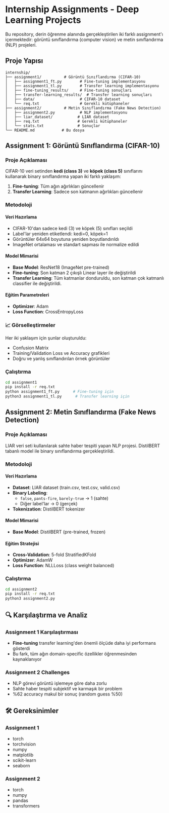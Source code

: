 # Internship Assignments - Deep Learning Projects

Bu repository, derin öğrenme alanında gerçekleştirilen iki farklı assignment'ı içermektedir: görüntü sınıflandırma (computer vision) ve metin sınıflandırma (NLP) projeleri.

## Proje Yapısı

```
internship/
├── assignment1/          # Görüntü Sınıflandırma (CIFAR-10)
│   ├── assignment1_ft.py        # Fine-tuning implementasyonu
│   ├── assignment1_tl.py        # Transfer learning implementasyonu
│   ├── fine-tuning_results/     # Fine-tuning sonuçları
│   ├── transfer-learning_results/  # Transfer learning sonuçları
│   ├── data/                    # CIFAR-10 dataset
│   └── req.txt                  # Gerekli kütüphaneler
├── assignment2/          # Metin Sınıflandırma (Fake News Detection)
│   ├── assignment2.py           # NLP implementasyonu
│   ├── liar_dataset/           # LIAR dataset
│   ├── req.txt                 # Gerekli kütüphaneler
│   └── stats.txt               # Sonuçlar
└── README.md            # Bu dosya
```

## Assignment 1: Görüntü Sınıflandırma (CIFAR-10)

### Proje Açıklaması
CIFAR-10 veri setinden **kedi (class 3)** ve **köpek (class 5)** sınıflarını kullanarak binary sınıflandırma yapan iki farklı yaklaşım:

1. **Fine-tuning**: Tüm ağın ağırlıkları güncellenir
2. **Transfer Learning**: Sadece son katmanın ağırlıkları güncellenir

### Metodoloji

#### Veri Hazırlama
- CIFAR-10'dan sadece kedi (3) ve köpek (5) sınıfları seçildi
- Label'lar yeniden etiketlendi: kedi=0, köpek=1
- Görüntüler 64x64 boyutuna yeniden boyutlandırıldı
- ImageNet ortalaması ve standart sapması ile normalize edildi

#### Model Mimarisi
- **Base Model**: ResNet18 (ImageNet pre-trained)
- **Fine-tuning**: Son katman 2 çıkışlı Linear layer ile değiştirildi
- **Transfer Learning**: Tüm katmanlar donduruldu, son katman çok katmanlı classifier ile değiştirildi.

#### Eğitim Parametreleri
- **Optimizer**: Adam
- **Loss Function**: CrossEntropyLoss

### 📈 Görselleştirmeler
Her iki yaklaşım için şunlar oluşturuldu:
- Confusion Matrix
- Training/Validation Loss ve Accuracy grafikleri
- Doğru ve yanlış sınıflandırılan örnek görüntüler

### Çalıştırma
```bash
cd assignment1
pip install -r req.txt
python assignment1_ft.py      # Fine-tuning için
python3 assignment1_tl.py      # Transfer learning için
```

## Assignment 2: Metin Sınıflandırma (Fake News Detection)

### Proje Açıklaması
LIAR veri seti kullanılarak sahte haber tespiti yapan NLP projesi. DistilBERT tabanlı model ile binary sınıflandırma gerçekleştirildi.

### Metodoloji

#### Veri Hazırlama
- **Dataset**: LIAR dataset (train.csv, test.csv, valid.csv)
- **Binary Labeling**: 
  - `false`, `pants-fire`, `barely-true` → 1 (sahte)
  - Diğer label'lar → 0 (gerçek)
- **Tokenization**: DistilBERT tokenizer

#### Model Mimarisi
- **Base Model**: DistilBERT (pre-trained, frozen)

#### Eğitim Stratejisi
- **Cross-Validation**: 5-fold StratifiedKFold
- **Optimizer**: AdamW
- **Loss Function**: NLLLoss (class weight balanced)

### Çalıştırma
```bash
cd assignment2
pip install -r req.txt
python3 assignment2.py
```

## 🔍 Karşılaştırma ve Analiz

### Assignment 1 Karşılaştırması
- **Fine-tuning** transfer learning'den önemli ölçüde daha iyi performans gösterdi
- Bu fark, tüm ağın domain-specific özellikler öğrenmesinden kaynaklanıyor

### Assignment 2 Challenges
- NLP görevi görüntü işlemeye göre daha zorlu
- Sahte haber tespiti subjektif ve karmaşık bir problem
- %62 accuracy makul bir sonuç (random guess %50)

## 🛠️ Gereksinimler

### Assignment 1
- torch
- torchvision
- numpy
- matplotlib
- scikit-learn
- seaborn

### Assignment 2
- torch
- numpy
- pandas
- transformers